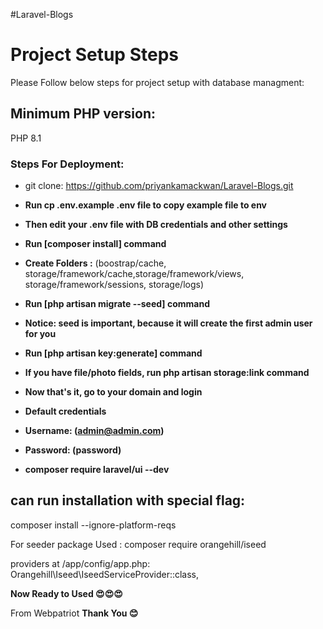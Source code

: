 #Laravel-Blogs

# Project Setup Steps

Please Follow below steps for project setup with database managment:

## Minimum PHP version:
PHP 8.1

### Steps For Deployment:

-  git clone: https://github.com/priyankamackwan/Laravel-Blogs.git
- **Run cp .env.example .env file to copy example file to env**

- **Then edit your .env file with DB credentials and other settings**

- **Run [composer install] command**

- **Create Folders :**
(boostrap/cache, storage/framework/cache,storage/framework/views, storage/framework/sessions, storage/logs)

- **Run [php artisan migrate --seed] command**

- **Notice: seed is important, because it will create the first admin user for you** 

- **Run [php artisan key:generate] command**

- **If you have file/photo fields, run php artisan storage:link command**

- **Now that's it, go to your domain and login**

- **Default credentials**

- **Username: (admin@admin.com)**

- **Password: (password)**

- **composer require laravel/ui --dev**


## can run installation with special flag:
composer install --ignore-platform-reqs


For seeder package Used :
composer require orangehill/iseed

providers at /app/config/app.php:
Orangehill\Iseed\IseedServiceProvider::class,

**Now Ready to Used 😍😍😍**



From Webpatriot
**Thank You 😊**
